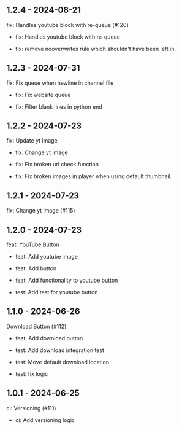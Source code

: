 ## 1.2.4 - 2024-08-21
fix: Handles youtube block with re-queue (#120)

* fix: Handles youtube block with re-queue

* fix: remove nooverwrites rule which shouldn't have been left in.

## 1.2.3 - 2024-07-31
fix: Fix queue when newline in channel file

* fix: Fix website queue

* fix: Filter blank lines in python end

## 1.2.2 - 2024-07-23
fix: Update yt image

* fix: Change yt image

* fix: Fix broken url check function

* fix: Fix broken images in player when using default thumbnail.

## 1.2.1 - 2024-07-23
fix: Change yt image (#115)

## 1.2.0 - 2024-07-23
feat: YouTube Button

* feat: Add youtube image

* feat: Add button

* feat: Add functionality to youtube button

* test: Add test for youtube button

## 1.1.0 - 2024-06-26
Download Button (#112)

* feat: Add download button

* test: Add download integration test

* test: Move default download location

* test: fix logic

## 1.0.1 - 2024-06-25
ci: Versioning (#111)

* ci: Add versioning logic

